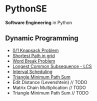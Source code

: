 # PythonSE
**Software Engineering** in Python

## Dynamic Programming
- [0/1 Knapsack Problem](/DynamicProgramming/KnapsackProblem/README.md)
- [Shortest Path in grid](/DynamicProgramming/ShortestPathGrid/README.md)
- [Word Break Problem](/DynamicProgramming/WordBreakProblem/README.md)
- [Longest Common Subsequence - LCS](/DynamicProgramming/LongestCommonSubsequence/README.md)
- [Interval Scheduling](/DynamicProgramming/LongestCommonSubsequence/README.md)
- [Triangle Minimum Path Sum](/DynamicProgramming/TriangleMinimumPath/README.md) 
- Edit Distance (Levenshtein) // TODO
- Matrix Chain Multiplication // TODO
- Triangle Minimum Path Sum // TODO